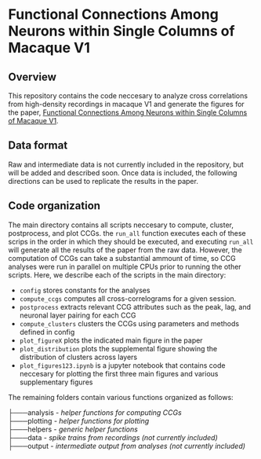 # Functional Connections Among Neurons within Single Columns of Macaque V1
## Overview
This repository contains the code neccesary to analyze cross correlations from high-density recordings in macaque V1 and generate the figures for the paper, [Functional Connections Among Neurons within Single Columns of Macaque V1](https://www.biorxiv.org/content/10.1101/2022.02.18.481095v1).

## Data format 
Raw and intermediate data is not currently included in the repository, but will be added and described soon. Once data is included, the following directions can be used to replicate the results in the paper. 


## Code organization 
The main directory contains all scripts neccesary to compute, cluster, postprocess, and plot CCGs. the `run_all` function executes each of these scrips in the order in which they should be executed, and executing `run_all` will generate all the results of the paper from the raw data. However, the computation of CCGs can take a substantial ammount of time, so CCG analyses were run in parallel on multiple CPUs prior to running the other scripts. Here, we describe each of the scripts in the main directory: 
* `config` stores constants for the analyses
* `compute_ccgs` computes all cross-correlograms for a given session. 
* `postprocess` extracts relevant CCG attributes such as the peak, lag, and neuronal layer pairing for each CCG
* `compute_clusters` clusters the CCGs using parameters and methods defined in config
* `plot_figureX` plots the indicated main figure in the paper
* `plot_distribution` plots the supplemental figure showing the distribution of clusters across layers
* `plot_figures123.ipynb` is a jupyter notebook that contains code neccesary for plotting the first three main figures and various supplementary figures

The remaining folders contain various functions organized as follows: 

├───analysis - *helper functions for computing CCGs* \
├───plotting - *helper functions for plotting* \
├───helpers - *generic helper functions* \
├───data - *spike trains from recordings (not currently included)* \
├───output - *intermediate output from analyses (not currently included)*
